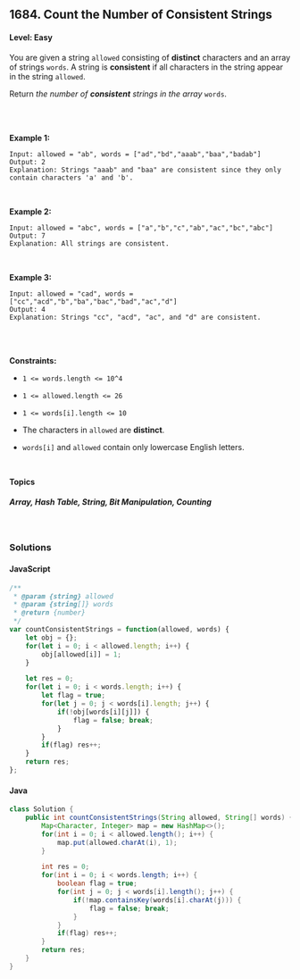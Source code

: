 ## 1684. Count the Number of Consistent Strings
#### Level: Easy


You are given a string `allowed` consisting of **distinct** characters and an array of strings `words`. A string is **consistent** if all characters in the string appear in the string `allowed`.

Return *the number of **consistent** strings in the array* `words`.

<br><br>


**Example 1:** 

<!-- <img src="https://assets.leetcode.com/uploads/2020/01/09/sample_1_1684.png" width="560px"/>  <br>   -->

```
Input: allowed = "ab", words = ["ad","bd","aaab","baa","badab"]
Output: 2
Explanation: Strings "aaab" and "baa" are consistent since they only contain characters 'a' and 'b'.
```

<br> 


**Example 2:**

<!-- <img src="https://assets.leetcode.com/uploads/2020/01/09/sample_2_1684.png" width="420px"/>  <br>   -->

```
Input: allowed = "abc", words = ["a","b","c","ab","ac","bc","abc"]
Output: 7
Explanation: All strings are consistent.
```

<br>


**Example 3:**

<!-- <img src="https://assets.leetcode.com/uploads/2020/01/15/sample_3_1684.png" width="540px"/>  <br>   -->

```
Input: allowed = "cad", words = ["cc","acd","b","ba","bac","bad","ac","d"]
Output: 4
Explanation: Strings "cc", "acd", "ac", and "d" are consistent.
```

<br>


<br>

**Constraints:**

- `1 <= words.length <= 10^4`

- `1 <= allowed.length <= 26`

- `1 <= words[i].length <= 10`

- The characters in `allowed` are **distinct**.

- `words[i]` and `allowed` contain only lowercase English letters.  


<br>

**Topics** 

##### Array, Hash Table, String, Bit Manipulation, Counting


<br>

### Solutions

#### JavaScript
```javascript
/**
 * @param {string} allowed
 * @param {string[]} words
 * @return {number}
 */
var countConsistentStrings = function(allowed, words) {
    let obj = {};
    for(let i = 0; i < allowed.length; i++) {
        obj[allowed[i]] = 1;
    }

    let res = 0;
    for(let i = 0; i < words.length; i++) {
        let flag = true;
        for(let j = 0; j < words[i].length; j++) {
            if(!obj[words[i][j]]) {
                flag = false; break;
            }
        }
        if(flag) res++;
    }
    return res;
};
```

#### Java
```java
class Solution {
    public int countConsistentStrings(String allowed, String[] words) {
        Map<Character, Integer> map = new HashMap<>();
        for(int i = 0; i < allowed.length(); i++) {
            map.put(allowed.charAt(i), 1);
        }

        int res = 0;
        for(int i = 0; i < words.length; i++) {
            boolean flag = true;
            for(int j = 0; j < words[i].length(); j++) {
                if(!map.containsKey(words[i].charAt(j))) {
                    flag = false; break;
                }
            }
            if(flag) res++;
        }
        return res;
    }
}
```
